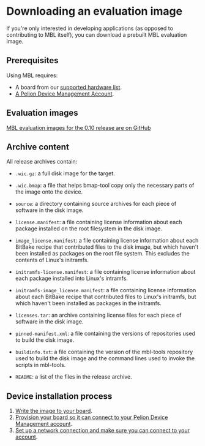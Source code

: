 # Downloading an evaluation image

If you're only interested in developing applications (as opposed to contributing to MBL itself), you can download a prebuilt MBL evaluation image.

## Prerequisites

Using MBL requires:

* A board from our [supported hardware list](../first-image/hardware.html).
* <a href="https://os.mbed.com/account/login/" target="_blank">A Pelion Device Management Account</a>.

## Evaluation images

[MBL evaluation images for the 0.10 release are on GitHub](https://github.com/ARMmbed/mbl-manifest/releases/tag/mbl-os-0.10.0)

## Archive content

All release archives contain:

* `.wic.gz`: a full disk image for the target.

* `.wic.bmap`: a file that helps bmap-tool copy only the necessary parts of the image onto the device.

* `source`: a directory containing source archives for each piece of software in the disk image.

* `license.manifest`: a file containing license information about each package installed on the root filesystem in the disk image.

* `image_license.manifest`: a file containing license information about each BitBake recipe that contributed files to the disk image, but which haven't been installed as packages on the root file system. This excludes the contents of Linux's initramfs.

* `initramfs-license.manifest`: a file containing license information about each package installed into Linux's intramfs.

* `initramfs-image_license.manifest`: a file containing license information about each BitBake recipe that contributed files to Linux's initramfs, but which haven't been installed as packages in the initramfs.

* `licenses.tar`: an archive containing license files for each piece of software in the disk image.

* `pinned-manifest.xml`: a file containing the versions of repositories used to build the disk image.

* `buildinfo.txt`: a file containing the version of the mbl-tools repository used to build the disk image and the command lines used to invoke the scripts in mbl-tools.

* `README`: a list of the files in the release archive.

## Device installation process

1. [Write the image to your board](../first-image/writing-an-image-to-supported-boards.html).
1. [Provision your board so it can connect to your Pelion Device Management account](../first-image/provisioning-for-pelion-device-management.html).
1. [Set up a network connection and make sure you can connect to your account](../first-image/connecting-to-a-network-and-pelion-device-management.html).
